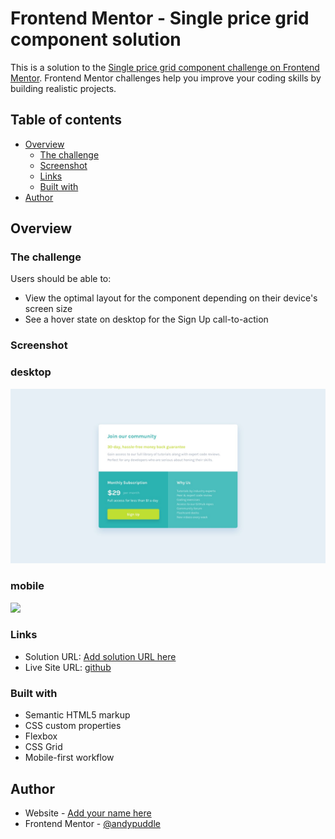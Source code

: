 # Frontend Mentor - Single price grid component solution

This is a solution to the [Single price grid component challenge on Frontend Mentor](https://www.frontendmentor.io/challenges/single-price-grid-component-5ce41129d0ff452fec5abbbc). Frontend Mentor challenges help you improve your coding skills by building realistic projects. 

## Table of contents

- [Overview](#overview)
  - [The challenge](#the-challenge)
  - [Screenshot](#screenshot)
  - [Links](#links)
  - [Built with](#built-with)
- [Author](#author)

## Overview

### The challenge

Users should be able to:

- View the optimal layout for the component depending on their device's screen size
- See a hover state on desktop for the Sign Up call-to-action

### Screenshot

### desktop
![](https://github.com/andypuddle/Single-price-grid-component/blob/main/design/desktop-design.jpg)

### mobile
![](https://github.com/andypuddle/Single-price-grid-component/blob/main/design/desktop-mobile.jpg)

### Links

- Solution URL: [Add solution URL here](https://your-solution-url.com)
- Live Site URL: [github](https://andypuddle.github.io/Single-price-grid-component/)


### Built with

- Semantic HTML5 markup
- CSS custom properties
- Flexbox
- CSS Grid
- Mobile-first workflow

## Author

- Website - [Add your name here](https://www.your-site.com)
- Frontend Mentor - [@andypuddle](https://www.frontendmentor.io/profile/andypuddle)

